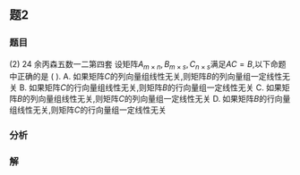 ## 题2
### 题目
(2) 24 余丙森五数一二第四套 
设矩阵$A_{m \times n},B_{m \times s},C_{n \times s}$满足$AC = B$,以下命题中正确的是 ( ).
A. 如果矩阵$C$的列向量组线性无关,则矩阵$B$的列向量组一定线性无关
B. 如果矩阵$C$的行向量组线性无关,则矩阵$B$的行向量组一定线性无关
C. 如果矩阵$B$的列向量组线性无关,则矩阵$C$的列向量组一定线性无关
D. 如果矩阵$B$的行向量组线性无关,则矩阵$C$的行向量组一定线性无关
### 分析

### 解